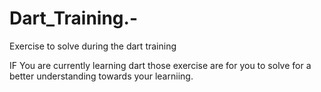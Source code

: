 # Dart_Training.-
Exercise to solve during the dart training 

IF You are currently learning dart those exercise are for you to solve for a better understanding towards your learniing. 
